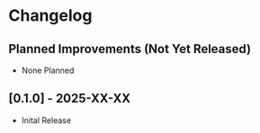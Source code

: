# Changelog

## Planned Improvements (Not Yet Released)

- None Planned

## [0.1.0] - 2025-XX-XX

- Inital Release

